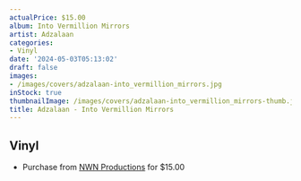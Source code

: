 ```yaml
---
actualPrice: $15.00
album: Into Vermillion Mirrors
artist: Adzalaan
categories:
- Vinyl
date: '2024-05-03T05:13:02'
draft: false
images:
- /images/covers/adzalaan-into_vermillion_mirrors.jpg
inStock: true
thumbnailImage: /images/covers/adzalaan-into_vermillion_mirrors-thumb.jpg
title: Adzalaan - Into Vermillion Mirrors
---
```


## Vinyl
* Purchase from [NWN Productions](http://shop.nwnprod.com/index.php?route=product/product&path=75&product_id=39896&sort=pd.name&order=ASC) for $15.00
